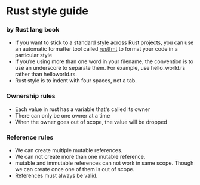 # Rust style guide 

### by Rust lang book
- If you want to stick to a standard style across Rust projects, you can use an automatic formatter tool called [rustfmt](https://doc.rust-lang.org/stable/book/appendix-04-useful-development-tools.html) to format your code in a particular style
- If you’re using more than one word in your filename, the convention is to use an underscore to separate them. For example, use hello_world.rs rather than helloworld.rs.
- Rust style is to indent with four spaces, not a tab.

### Ownership rules
- Each value in rust has a variable that's called its owner
- There can only be one owner at a time
- When the owner goes out of scope, the value will be dropped

### Reference rules
- We can create multiple mutable references.
- We can not create more than one mutable reference.
- mutable and immutable references can not work in same scope. Though we can create once one of them is out of scope.
- References must always be valid.